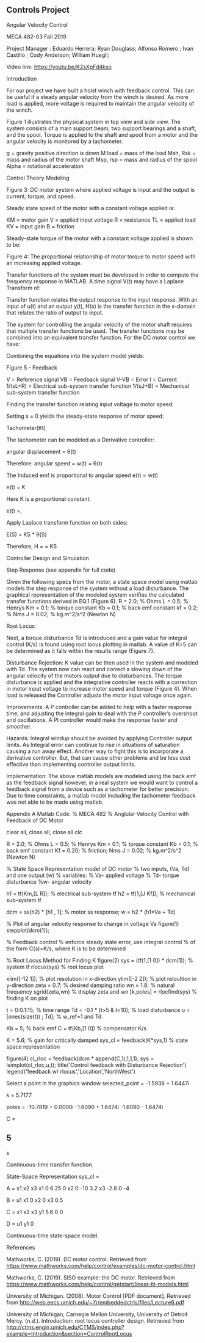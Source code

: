 ## Controls Project 

Angular Velocity Control

MECA 482-03
Fall 2019




Project Manager : Eduardo Herrera;
Ryan Douglass;
Alfonso Romero ;
Ivan Castillo ;
Cody Anderson; 
William Huegli;

Video link: https://youtu.be/K2sXpFd4kso

Introduction

For our project we have built a hoist winch with feedback control. This can be useful if a steady angular velocity from the winch is desired. As more load is applied, more voltage is required to maintain the angular velocity of the winch.

Figure 1 illustrates the physical system in top view and side view. The system consists of a main support beam, two support bearings and a shaft, and the spool. Torque is applied to the shaft and spool from a motor and the angular velocity is monitored by a tachometer.


g = gravity positive direction is down
M load = mass of the load
Msh, Rsk = mass and radius of the motor shaft
Msp, rsp = mass and radius of the spool
Alpha = rotational acceleration

Control Theory Modeling

Figure 3: DC motor system where applied voltage is input and the output is current, torque, and speed.

Steady state speed of the motor with a constant voltage applied is:

KM = motor gain
V   = applied input voltage
R   = resistance
TL  = applied load
KV = input gain
B   = friction

Steady-state torque of the motor with a constant voltage applied is shown to be:

Figure 4: The proportional relationship of motor torque to motor speed with an increasing applied voltage.

Transfer functions of the system must be developed in order to compute the frequency response in MATLAB. A time signal V(t) may have a Laplace Transform of:
 
Transfer function relates the output response to the input response. With an input of u(t) and an output y(t), H(s) is the transfer function in the s-domain that relates the ratio of output to input.


The system for controlling the angular velocity of the motor shaft requires that multiple transfer functions be used. The transfer functions may be combined into an equivalent transfer function. For the DC motor control we have:




Combining the equations into the system model yields:


Figure 5 - Feedback
		
V = Reference signal
VB = Feedback signal
V-VB = Error
I = Current
1/(sL+R) = Electrical sub-system transfer function
1/(sJ+B) = Mechanical sub-system transfer function

Finding the transfer function relating input voltage to motor speed:


Setting s = 0 yields the steady-state response of motor speed:


Tachometer(Kt)



The tachometer can be modeled as a Derivative controller:



 



angular
displacement = θ(t)



Therefore:
angular speed = w(t) = θ(t)

The Induced emf is proportional to angular speed e(t) ∝ w(t)

e(t) = K

Here K is a proportional constant: 

e(t) =, 

Apply Laplace transform function on both
sides:

E(S) = KS * θ(S)

Therefore, 
H =  = KS 

Controller Design and Simulation

Step Response (see appendix for full code)

Given the following specs from the motor, a state space model using matlab models the step response of the system without a load disturbance. The graphical representation of the modeled system verifies the calculated transfer functions derived in EQ.1 (Figure 6). 
R = 2.0;      % Ohms
L = 0.5;      % Henrys
Km = 0.1;     % torque constant
Kb = 0.1;     % back emf constant 
kf = 0.2;     % Nms
J = 0.02;     % kg.m^2/s^2 (Newton N)


Root Locus:

Next, a torque disturbance Td  is introduced and a gain value for integral control (K/s) is found using root locus plotting in matlab. A value of K=5 can be determined as it falls within the results range (Figure 7).  


Disturbance Rejection:
K value can be then used in the system and modeled with Td. The system now can react and correct a slowing down of the angular velocity of the motors output due to disturbances. The torque disturbance is applied and the integrative controller reacts with a correction in motor input voltage to increase motor speed and torque (Figure 4). When load is released the Controller adjusts the motor input voltage once again. 

Improvements:
A P controller can be added to help with a faster response time, and adjusting the integral gain to deal with the P controller’s overshoot and oscillations. A PI controller would make the response faster and smoother. 

Hazards:
	Integral windup should be avoided by applying Controller output limits. As Integral error can continue to rise in situations of saturation causing a run away effect. Another way to fight this is to incorporate a derivative controller. But, that can cause other problems and be less cost effective than implementing controller output limits.  

Implementation:
The above matlab models are modeled using the back emf as the feedback signal however, in a real system we would want to control a feedback signal from a device such as a tachometer for better precision. Due to time constraints, a matlab model including the tachometer feedback was not able to be made using matlab.









Appendix A
Matlab Code:
% MECA 482
% Anglular Velocity Control with Feedback of DC Motor

clear all, close all, close all
clc

R = 2.0;      % Ohms
L = 0.5;      % Henrys
Km = 0.1;     % torque constant
Kb = 0.1;     % back emf constant
Kf = 0.20;    % friction; Nms
J = 0.02;     % kg.m^2/s^2 (Newton N)

% State Space Representation model of DC motor
% two inputs, (Va, Td) and one output (w)
% variables:
% Va- applied voltage
% Td- torque disturbance
%w- angular velocity

h1 = tf(Km,[L R]);            % electrical sub-system tf
h2 = tf(1,[J Kf]);            % mechanical sub-system tf

dcm = ss(h2) * [h1 , 1];      % motor ss response; w = h2 * (h1*Va + Td)

% Plot of angular velocity response to change in voltage Va
figure(1)
stepplot(dcm(1));

% Feedback control
% enforce steady state error, use integral control
% of the form C(s)=K/s, where K is to be determined

% Root Locus Method for Finding K
figure(2)
sys = (tf(1,[1 0]) * dcm(1));   % system tf
rlocus(sys)                     % root locus plot

xlim([-12 1]);                  % plot resolution in x-direction
ylim([-2 2]);                   % plot reloultion in y-direction
zeta = 0.7;                     % desired damping ratio
wn = 1.8;                       % natural frequency
sgrid(zeta,wn)                  % display zeta and wn
[k,poles] = rlocfind(sys)       % finding K on plot

t = 0:0.1:15;                   % time range
Td = -0.1 * (t>5 & t<10);       % load disturbance
u = [ones(size(t)) ; Td];       % w_ref=1 and Td

Kb = 5;                         % back emf
C  = tf(Kb,[1 0])               % compensator K/s

K = 5.6;                        % gain for critically damped
sys_cl = feedback(K*sys,1)      % state space representation

figure(4)
cl_rloc = feedback(dcm * append(C,1),1,1,1);
sys = lsimplot(cl_rloc,u,t);
title('Control feedback with Disturbance Rejection')
legend('feedback w/ rlocus','Location','NorthWest')


Select a point in the graphics window
selected_point =
  -1.5938 + 1.6447i

k =
    5.7177

poles =
 -10.7819 + 0.0000i
  -1.6090 + 1.6474i
  -1.6090 - 1.6474i

C =
 
  5
  -
  s
 
Continuous-time transfer function.

State-Space Representation
sys_cl =
 
  A = 
         x1    x2    x3
   x1     0  6.25     0
   x2     0   -10   3.2
   x3  -2.8     0    -4
 
  B = 
        u1
   x1    0
   x2    0
   x3  0.5
 
  C = 
        x1   x2   x3
   y1  5.6    0    0
 
  D = 
       u1
   y1   0

Continuous-time state-space model.
 
References


Mathworks, C. (2019). DC motor control. Retrieved from https://www.mathworks.com/help/control/examples/dc-motor-control.html

Mathworks, C. (2019). SISO example: the DC motor. Retrieved from https://www.mathworks.com/help/control/getstart/linear-lti-models.html

University of Michigan. (2008). Motor Control [PDF document]. Retrieved from http://web.eecs.umich.edu/~jfr/embeddedctrls/files/Lecture6.pdf

University of Michigan, Carnegie Mellon University, University of Detroit Mercy. (n.d.). Introduction: root locus controller design. Retrieved from http://ctms.engin.umich.edu/CTMS/index.php?example=Introduction&section=ControlRootLocus












